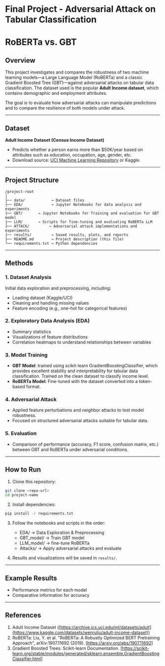 # Final Project - Adversarial Attack on Tabular Classification
# RoBERTa vs. GBT

## Overview

This project investigates and compares the robustness of two machine learning models—a Large Language Model (RoBERTa) and a classic Gradient Boosted Tree (GBT)—against adversarial attacks on tabular data classification. The dataset used is the popular **Adult Income dataset**, which contains demographic and employment attributes.

The goal is to evaluate how adversarial attacks can manipulate predictions and to compare the resilience of both models under attack.

---

## Dataset

**Adult Income Dataset (Census Income Dataset)**

* Predicts whether a person earns more than \$50K/year based on attributes such as education, occupation, age, gender, etc.
* Download source: [UCI Machine Learning Repository](https://archive.ics.uci.edu/ml/datasets/adult) or Kaggle.

---

## Project Structure

```
/project-root
│
├── data/            → Dataset files 
├── EDA/             → Jupyter Notebooks for data analysis and experiments
├── GBT/       → Jupyter Notebooks for Training and evaluation for GBT model
├── LLM/       → Scripts for fine-tuning and evaluating RoBERTa LLM
├── ATTACK/         → Adversarial attack implementations and experiments
├── results/         → Saved results, plots, and reports
├── README.md        → Project description (this file)
└── requirements.txt → Python dependencies
```

---

## Methods

### 1. Dataset Analysis

Initial data exploration and preprocessing, including:

* Loading dataset (Kaggle/UCI)
* Cleaning and handling missing values
* Feature encoding (e.g., one-hot for categorical features)

### 2. Exploratory Data Analysis (EDA)

* Summary statistics
* Visualizations of feature distributions
* Correlation heatmaps to understand relationships between variables

### 3. Model Training

* **GBT Model**: trained using scikit-learn GradientBoostingClassifier, which provides excellent stability and interpretability for tabular data classification. Trained on the clean dataset to classify income level.
* **RoBERTa Model**: Fine-tuned with the dataset converted into a token-based format.

### 4. Adversarial Attack

* Applied feature perturbations and neighbor attacks to test model robustness.
* Focused on structured adversarial attacks suitable for tabular data.

### 5. Evaluation

* Comparison of performance (accuracy, F1 score, confusion matrix, etc.) between GBT and RoBERTa under adversarial conditions.

---

## How to Run

1. Clone this repository:

```bash
git clone <repo-url>
cd project-name
```

2. Install dependencies:

```bash
pip install -r requirements.txt
```

3. Follow the notebooks and scripts in the order:

   * EDA/ → Data Exploration & Preprocessing
   * GBT\_model/ → Train GBT model
   * LLM\_model/ → fine-tune RoBERTa
   * Attacks/ → Apply adversarial attacks and evaluate

4. Results and visualizations will be saved in `results/`.

---

## Example Results

* Performance metrics for each model
* Comparative information for accuracy 

---

## References

1. Adult Income Dataset ([https://archive.ics.uci.edu/ml/datasets/adult](https://www.kaggle.com/datasets/wenruliu/adult-income-dataset))
2. RoBERTa: Liu, Y. et al. "RoBERTa: A Robustly Optimized BERT Pretraining Approach", arXiv:1907.11692 (2019). [https://arxiv.org/abs/1907.11692]
3. Gradient Boosted Trees: Scikit-learn Documentation. [https://scikit-learn.org/stable/modules/generated/sklearn.ensemble.GradientBoostingClassifier.html]
